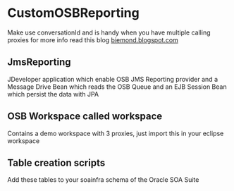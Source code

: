 CustomOSBReporting
==================

Make use conversationId and is handy when you have multiple calling proxies
for more info read this blog [biemond.blogspot.com](http://biemond.blogspot.nl/2013/06/custom-osb-reporting-provider.html)  


JmsReporting
------------
JDeveloper application which enable OSB JMS Reporting provider and a Message Drive Bean which reads the OSB Queue and an EJB Session Bean which persist the data with JPA


OSB Workspace called workspace
------------------------------
Contains a demo workspace with 3 proxies, just import this in your eclipse workspace


Table creation scripts
----------------------
Add these tables to your soainfra schema of the Oracle SOA Suite


